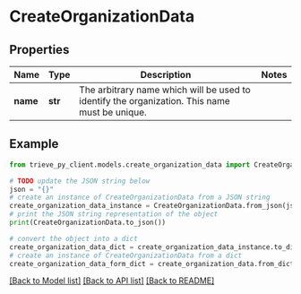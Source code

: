 # CreateOrganizationData


## Properties

Name | Type | Description | Notes
------------ | ------------- | ------------- | -------------
**name** | **str** | The arbitrary name which will be used to identify the organization. This name must be unique. | 

## Example

```python
from trieve_py_client.models.create_organization_data import CreateOrganizationData

# TODO update the JSON string below
json = "{}"
# create an instance of CreateOrganizationData from a JSON string
create_organization_data_instance = CreateOrganizationData.from_json(json)
# print the JSON string representation of the object
print(CreateOrganizationData.to_json())

# convert the object into a dict
create_organization_data_dict = create_organization_data_instance.to_dict()
# create an instance of CreateOrganizationData from a dict
create_organization_data_form_dict = create_organization_data.from_dict(create_organization_data_dict)
```
[[Back to Model list]](../README.md#documentation-for-models) [[Back to API list]](../README.md#documentation-for-api-endpoints) [[Back to README]](../README.md)


